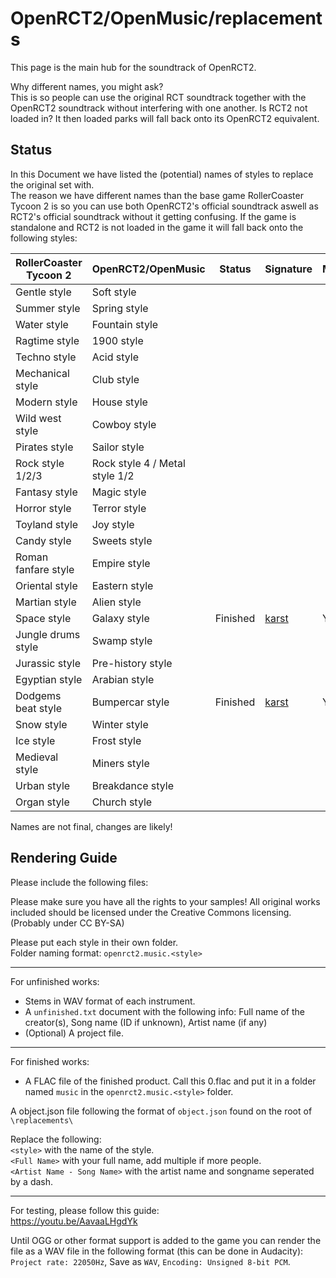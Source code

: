#  OpenRCT2/OpenMusic/replacements

This page is the main hub for the soundtrack of OpenRCT2.

Why different names, you might ask?  
This is so people can use the original RCT soundtrack together with the OpenRCT2 soundtrack without interfering with one another. Is RCT2 not loaded in? It then loaded parks will fall back onto its OpenRCT2 equivalent.

## Status

In this Document we have listed the (potential) names of styles to replace the original set with.  
The reason we have different names than the base game RollerCoaster Tycoon 2 is so you can use both OpenRCT2's official soundtrack aswell as RCT2's official soundtrack without it getting confusing. If the game is standalone and RCT2 is not loaded in the game it will fall back onto the following styles:

| RollerCoaster Tycoon 2      | OpenRCT2/OpenMusic               | Status | Signature | Merged? |
| ----------------------      | ------------------               | ------ | --------- | ------- |
| Gentle style                | Soft style                       |
| Summer style                | Spring style                     |
| Water style                 | Fountain style                   |
| Ragtime style               | 1900 style                       |
| Techno style                | Acid style                       |
| Mechanical style            | Club style                       |
| Modern style                | House style                      |
| Wild west style             | Cowboy style                     |
| Pirates style               | Sailor style                     |
| Rock style 1/2/3            | Rock style 4 / Metal style 1/2   |
| Fantasy style               | Magic style                      |
| Horror style                | Terror style                     |
| Toyland style               | Joy style                        |
| Candy style                 | Sweets style                     |
| Roman fanfare style         | Empire style                     |
| Oriental style              | Eastern style                    |
| Martian style               | Alien style                      |
| Space style                 | Galaxy style                     | Finished | [karst](https://github.com/karst) | Yes
| Jungle drums style          | Swamp style                      |
| Jurassic style              | Pre-history style                |
| Egyptian style              | Arabian style                    |
| Dodgems beat style          | Bumpercar style                  | Finished | [karst](https://github.com/karst) | Yes
| Snow style                  | Winter style                     |
| Ice style                   | Frost style                      |
| Medieval style              | Miners style                     |
| Urban style                 | Breakdance style                 |
| Organ style                 | Church style                     |


Names are not final, changes are likely!

## Rendering Guide

Please include the following files:

Please make sure you have all the rights to your samples! All original works included should be licensed under the Creative Commons licensing. (Probably under CC BY-SA)

Please put each style in their own folder.  
Folder naming format: `openrct2.music.<style>`

-----------------------
For unfinished works:
- Stems in WAV format of each instrument.  
- A `unfinished.txt` document with the following info: Full name of the creator(s), Song name (ID if unknown), Artist name (if any)
- (Optional) A project file.


-----------------------
For finished works:

- A FLAC file of the finished product. Call this 0.flac and put it in a folder named `music` in the `openrct2.music.<style>` folder.

A object.json file following the format of `object.json` found on the root of `\replacements\`

Replace the following:  
`<style>` with the name of the style.  
`<Full Name>` with your full name, add multiple if more people.  
`<Artist Name - Song Name>` with the artist name and songname seperated by a dash.  

-----------------------
For testing, please follow this guide:  
https://youtu.be/AavaaLHgdYk

Until OGG or other format support is added to the game you can render the file as a WAV file in the following format (this can be done in Audacity): `Project rate: 22050Hz`, Save as `WAV`, `Encoding: Unsigned 8-bit PCM`.